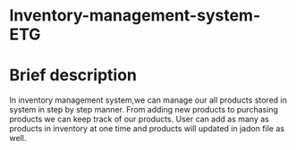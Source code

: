 # Inventory-management-system-ETG
# Brief description
In inventory management system,we can manage our all products stored in system in step by step manner.
From adding new products to purchasing products we can keep track of our products.
User can add as many as products in inventory at one time and products will updated in jadon file as well.








